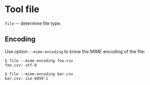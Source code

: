 # Tool file

`file` -- determine file type.

## Encoding

Use option `--mime-encoding` to know the MIME encoding of the file:

```
$ file --mime-encoding foo.csv
foo.csv: utf-8

$ file --mime-encoding bar.csv
bar.csv: iso-8859-1
```
